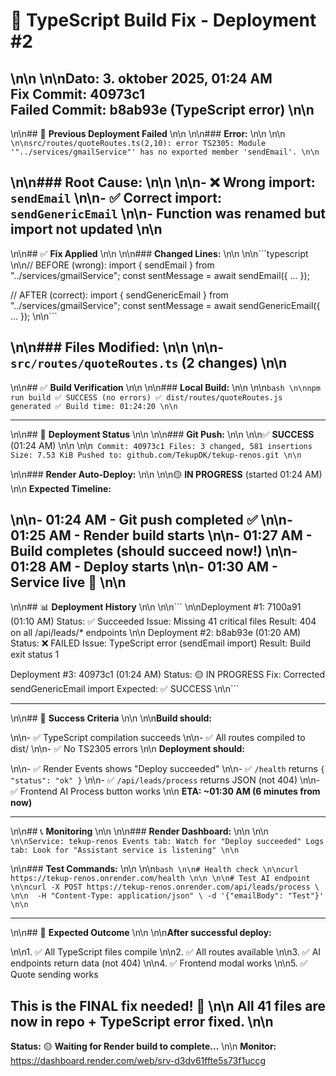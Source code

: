 ﻿# 🔧 TypeScript Build Fix - Deployment #2\n\n\n\n**Dato:** 3. oktober 2025, 01:24 AM  **Fix Commit:** 40973c1  **Failed Commit:** b8ab93e (TypeScript error)\n\n---\n\n## 🚨 **Previous Deployment Failed**\n\n\n\n### **Error:**\n\n\n\n```\n\nsrc/routes/quoteRoutes.ts(2,10): error TS2305:Module '"../services/gmailService"' has no exported member 'sendEmail'.\n\n```\n\n### **Root Cause:**\n\n\n\n- ❌ Wrong import: `sendEmail`\n\n- ✅ Correct import: `sendGenericEmail`\n\n- Function was renamed but import not updated\n\n---\n\n## ✅ **Fix Applied**\n\n\n\n### **Changed Lines:**\n\n\n\n```typescript\n\n// BEFORE (wrong):import { sendEmail } from "../services/gmailService";const sentMessage = await sendEmail({ ... });// AFTER (correct):import { sendGenericEmail } from "../services/gmailService";const sentMessage = await sendGenericEmail({ ... });\n\n```\n\n### **Files Modified:**\n\n\n\n- `src/routes/quoteRoutes.ts` (2 changes)\n\n---\n\n## ✅ **Build Verification**\n\n\n\n### **Local Build:**\n\n\n\n```bash\n\nnpm run build✅ SUCCESS (no errors)✅ dist/routes/quoteRoutes.js generated✅ Build time: 01:24:20\n\n```---\n\n## 🚀 **Deployment Status**\n\n\n\n### **Git Push:**\n\n\n\n✅ **SUCCESS** (01:24 AM)\n\n\n\n```Commit: 40973c1Files: 3 changed, 581 insertionsSize: 7.53 KiBPushed to: github.com/TekupDK/tekup-renos.git\n\n```\n\n### **Render Auto-Deploy:**\n\n\n\n🟡 **IN PROGRESS** (started 01:24 AM)\n\n**Expected Timeline:**\n\n- 01:24 AM - Git push completed ✅\n\n- 01:25 AM - Render build starts\n\n- 01:27 AM - Build completes (should succeed now!)\n\n- 01:28 AM - Deploy starts\n\n- 01:30 AM - Service live 🎯\n\n---\n\n## 📊 **Deployment History**\n\n\n\n```\n\nDeployment #1: 7100a91 (01:10 AM)  Status: ✅ Succeeded  Issue: Missing 41 critical files  Result: 404 on all /api/leads/* endpoints\n\nDeployment #2: b8ab93e (01:20 AM)  Status: ❌ FAILED  Issue: TypeScript error (sendEmail import)  Result: Build exit status 1Deployment #3: 40973c1 (01:24 AM)  Status: 🟡 IN PROGRESS  Fix: Corrected sendGenericEmail import  Expected: ✅ SUCCESS\n\n```---\n\n## 🎯 **Success Criteria**\n\n\n\n**Build should:**\n\n- ✅ TypeScript compilation succeeds\n\n- ✅ All routes compiled to dist/\n\n- ✅ No TS2305 errors\n\n**Deployment should:**\n\n- ✅ Render Events shows "Deploy succeeded"\n\n- ✅ `/health` returns `{ "status": "ok" }`\n\n- ✅ `/api/leads/process` returns JSON (not 404)\n\n- ✅ Frontend AI Process button works\n\n**ETA: ~01:30 AM (6 minutes from now)**---\n\n## 📞 **Monitoring**\n\n\n\n### **Render Dashboard:**\n\n\n\n```\n\nService: tekup-renosEvents tab: Watch for "Deploy succeeded"Logs tab: Look for "Assistant service is listening"\n\n```\n\n### **Test Commands:**\n\n\n\n```bash\n\n# Health check\n\ncurl https://tekup-renos.onrender.com/health\n\n\n\n# Test AI endpoint\n\ncurl -X POST https://tekup-renos.onrender.com/api/leads/process \\n\n  -H "Content-Type: application/json" \  -d '{"emailBody": "Test"}'\n\n```---\n\n## 🎉 **Expected Outcome**\n\n\n\n**After successful deploy:**\n\n1. ✅ All TypeScript files compile\n\n2. ✅ All routes available\n\n3. ✅ AI endpoints return data (not 404)\n\n4. ✅ Frontend modal works\n\n5. ✅ Quote sending works**This is the FINAL fix needed!** 🚀\n\nAll 41 files are now in repo + TypeScript error fixed.\n\n---**Status:** 🟡 **Waiting for Render build to complete...**\n\n**Monitor:** <https://dashboard.render.com/web/srv-d3dv61ffte5s73f1uccg>